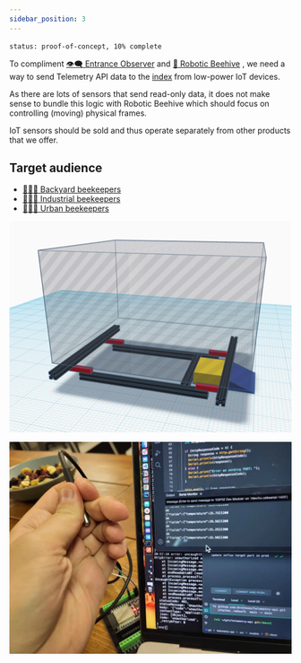 ```yaml
---
sidebar_position: 3
---
```

`status: proof-of-concept, 10% complete`

To compliment [👁️‍🗨️ Entrance Observer](../👁️‍🗨️%20Entrance%20Observer/👁️‍🗨️%20Entrance%20Observer.md) and [🧿 Robotic Beehive](../🧿%20Robotic%20Beehive/🧿%20Robotic%20Beehive.md) , we need a way to send Telemetry API data to the [index](../web-app/index.md) from low-power IoT devices.

As there are lots of sensors that send read-only data, it does not make sense to bundle this logic with Robotic Beehive which should focus on controlling (moving) physical frames.

IoT sensors should be sold and thus operate separately from other products that we offer.
## Target audience
- [👨🏻‍🚀 Backyard beekeepers](../clients/👨🏻‍🚀%20Backyard%20beekeepers.md)
- [👨🏻‍🚒 Industrial beekeepers](../clients/👨🏻‍🚒%20Industrial%20beekeepers.md)
- [👩🏼‍🏫 Urban beekeepers](../clients/👩🏼‍🏫%20Urban%20beekeepers.md)

![](../../img/Screenshot%202024-11-09%20at%2015.08.08.png)

![](../../img/20240726_000022.webp)
